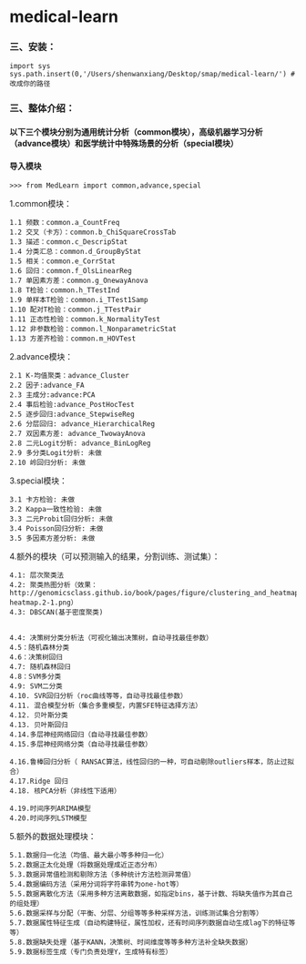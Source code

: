 # medical-learn


### 三、安装：

`import sys`
`sys.path.insert(0,'/Users/shenwanxiang/Desktop/smap/medical-learn/') #改成你的路径`



### 三、整体介绍：

#### 以下三个模块分别为通用统计分析（common模块），高级机器学习分析（advance模块）和医学统计中特殊场景的分析（special模块）

#### 导入模块
`>>> from MedLearn import common,advance,special`

1.common模块：

    1.1 频数：common.a_CountFreq
    1.2 交叉（卡方）：common.b_ChiSquareCrossTab
    1.3 描述：common.c_DescripStat
    1.4 分类汇总：common.d_GroupByStat
    1.5 相关：common.e_CorrStat
    1.6 回归：common.f_OlsLinearReg
    1.7 单因素方差：common.g_OnewayAnova
    1.8 T检验：common.h_TTestInd
    1.9 单样本T检验：common.i_TTest1Samp
    1.10 配对T检验：common.j_TTestPair
    1.11 正态性检验：common.k_NormalityTest
    1.12 非参数检验：common.l_NonparametricStat
    1.13 方差齐检验：common.m_HOVTest


2.advance模块：

    2.1 K-均值聚类：advance_Cluster  
    2.2 因子:advance_FA
    2.3 主成分:advance:PCA
    2.4 事后检验:advance_PostHocTest
    2.5 逐步回归:advance_StepwiseReg
    2.6 分层回归: advance_HierarchicalReg
    2.7 双因素方差: advance_TwowayAnova
    2.8 二元Logit分析: advance_BinLogReg
    2.9 多分类Logit分析: 未做
    2.10 岭回归分析: 未做

3.special模块：

    3.1 卡方检验: 未做
    3.2 Kappa一致性检验: 未做
    3.3 二元Probit回归分析: 未做
    3.4 Poisson回归分析: 未做
    3.5 多因素方差分析: 未做
    
    
    
4.额外的模块（可以预测输入的结果，分割训练、测试集）：

    4.1: 层次聚类法
    4.2: 聚类热图分析（效果：http://genomicsclass.github.io/book/pages/figure/clustering_and_heatmaps-heatmap.2-1.png） 
    4.3: DBSCAN(基于密度聚类)
    
    
    4.4: 决策树分类分析法（可视化输出决策树，自动寻找最佳参数）
    4.5：随机森林分类
    4.6：决策树回归
    4.7: 随机森林回归
    4.8：SVM多分类
    4.9: SVM二分类
    4.10. SVR回归分析（roc曲线等等，自动寻找最佳参数）
    4.11. 混合模型分析（集合多重模型，内置SFE特征选择方法）
    4.12. 贝叶斯分类
    4.13. 贝叶斯回归
    4.14.多层神经网络回归（自动寻找最佳参数）
    4.15.多层神经网络分类（自动寻找最佳参数）
    
    4.16.鲁棒回归分析（ RANSAC算法，线性回归的一种，可自动剔除outliers样本，防止过拟合）
    4.17.Ridge 回归
    4.18. 核PCA分析（非线性下适用）
    
    4.19.时间序列ARIMA模型
    4.20.时间序列LSTM模型
    
5.额外的数据处理模块： 
    
    
    5.1.数据归一化法（均值、最大最小等多种归一化）
    5.2.数据正太化处理（将数据处理成近正态分布）
    5.3.数据异常值检测和剔除方法（多种统计方法检测异常值）
    5.4.数据编码方法（采用分词将字符串转为one-hot等）
    5.5.数据离散化方法（采用多种方法离散数据，如指定bins，基于计数、将缺失值作为其自己的组处理）
    5.6.数据采样与分配（平衡、分层、分组等等多种采样方法，训练测试集合分割等）
    5.7.数据属性特征生成（自动构建特征，属性加权，还有时间序列数据自动生成lag下的特征等等）
    5.8.数据缺失处理（基于KANN，决策树、时间维度等等多种方法补全缺失数据）
    5.9.数据标签生成（专门负责处理Y，生成特有标签）